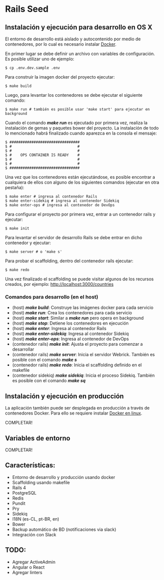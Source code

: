# Rails Seed

## Instalación y ejecución para desarrollo en OS X

El entorno de desarrollo está aislado y autocontenido por medio de contenedores, por lo cual es necesario instalar [Docker](https://www.google.com/search?q=install+docker+os+x).

En primer lugar se debe definir un archivo con variables de configuración. Es posible utilizar uno de ejemplo:

  ```
  $ cp .env.dev.sample .env
  ```

Para construir la imagen docker del proyecto ejecutar:

  ```
  $ make build
  ```

Luego, para levantar los contenedores se debe ejecutar el siguiente comando:

  ```
  $ make run # también es posible usar 'make start' para ejecutar en background
  ```

Cuando el comando ***make run*** es ejecutado por primera vez, realiza la instalación de gemas y paquetes bower del proyecto. La instalación de todo lo mencionado habrá finalizado cuando aparezca en la consola el mensaje:

  ```
  $ ################################
  $ #                              #
  $ #                              #
  $ #    OPS CONTAINER IS READY    #
  $ #                              #
  $ #                              #
  $ ################################
  ```

Una vez que los contenedores están ejecutándose, es posible encontrar a cualquiera de ellos con alguno de los siguientes comandos (ejecutar en otra pestaña):

  ```
  $ make enter # ingresa al contenedor Rails
  $ make enter-sidekiq # ingresa al contenedor Sidekiq
  $ make enter-ops # ingresa al contenedor de DevOps
  ```

Para configurar el proyecto por primera vez, entrar a un contenedor rails y ejecutar:

  ```
  $ make init
  ```

Para levantar el servidor de desarrollo Rails se debe entrar en dicho contenedor y ejecutar:

  ```
  $ make server # o 'make s'
  ```

Para probar el scaffolding, dentro del contenedor rails ejecutar:

  ```
  $ make redo
  ```

Una vez finalizado el scaffolding se puede visitar algunos de los recursos creados, por ejemplo: [http://localhost:3000/countries](http://localhost:3000/countries)


### Comandos para desarrollo (en el host)
  - (host) ***make build***: Construye las imágenes docker para cada servicio
  - (host) ***make run***: Crea los contenedores para cada servicio
  - (host) ***make start***: Similar a ***make run*** pero opera en background
  - (host) ***make stop***: Detiene los contenedores en ejecución
  - (host) ***make enter***: Ingresa al contenedor Rails
  - (host) ***make enter-sidekiq***: Ingresa al contenedor Sidekiq
  - (host) ***make enter-ops***: Ingresa al contenedor de DevOps
  - (contenedor rails) ***make init***: Ajusta el proyecto para comenzar a desarrollar
  - (contenedor rails) ***make server***: Inicia el servidor Webrick. También es posible con el comando ***make s***
  - (contenedor rails) ***make redo***: Inicia el scaffolding definido en el makefile
  - (contenedor sidekiq) ***make sidekiq***: Inicia el proceso Sidekiq. También es posible con el comando ***make sq***

## Instalación y ejecución en producción

La aplicación también puede ser desplegada en producción a través de contenedores Docker. Para ello se requiere instalar [Docker en linux](https://www.google.com/search?q=install+docker+linux).

COMPLETAR!

## Variables de entorno

COMPLETAR!

## Características:
  - Entorno de desarrollo y producción usando docker
  - Scaffolding usando makefile
  - Rails 4
  - PostgreSQL
  - Redis
  - Pundit
  - Pry
  - Sidekiq
  - I18N (es-CL, pt-BR, en)
  - Bower
  - Backup automático de BD (notificaciones via slack)
  - Integración con Slack

## TODO:
  - Agregar ActiveAdmin
  - Angular o React
  - Agregar linters
